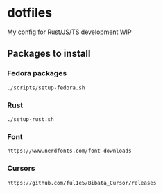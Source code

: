 # dotfiles

My config for Rust/JS/TS development
WIP

## Packages to install

### Fedora packages

`./scripts/setup-fedora.sh`

### Rust

`./setup-rust.sh`

### Font

```
https://www.nerdfonts.com/font-downloads
```

### Cursors

`https://github.com/ful1e5/Bibata_Cursor/releases`

```
